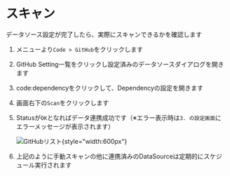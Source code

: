 # スキャン

データソース設定が完了したら、実際にスキャンできるかを確認します

1. メニューより`Code > GitHub`をクリックします
2. GitHub Setting一覧をクリックし設定済みのデータソースダイアログを開きます
3. code:dependencyをクリックして、Dependencyの設定を開きます
4. 画面右下の`Scan`をクリックします
5. Statusが`OK`となればデータ連携成功です（※エラー表示時は`3. の設定画面`にエラーメッセージが表示されます）

    ![GitHubリスト](/img/code/github_list.png){style="width:600px"}

6. 上記のように手動スキャンの他に連携済みのDataSourceは定期的にスケジュール実行されます
